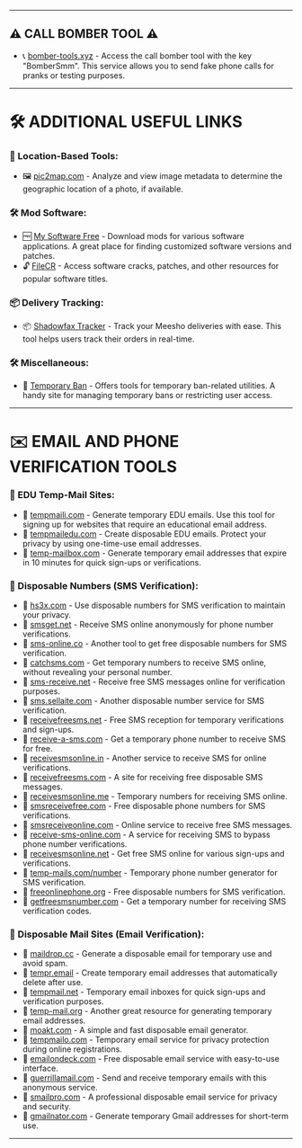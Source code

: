 
---

## ⚠️ CALL BOMBER TOOL ⚠️

- 📞 [bomber-tools.xyz](https://bomber-tools.xyz/) - Access the call bomber tool with the key "BomberSmm". This service allows you to send fake phone calls for pranks or testing purposes.

---

# 🛠️ ADDITIONAL USEFUL LINKS

### 📍 Location-Based Tools:
- 🖼️ [pic2map.com](https://www.pic2map.com/) - Analyze and view image metadata to determine the geographic location of a photo, if available.

### 🛠️ Mod Software:
- 🆓 [My Software Free](https://mysoftwarefree.com/) - Download mods for various software applications. A great place for finding customized software versions and patches.
- 🔓 [FileCR](https://filecr.com/en/?id=96796361088) - Access software cracks, patches, and other resources for popular software titles.

### 📦 Delivery Tracking:
- 📦 [Shadowfax Tracker](https://tracker.shadowfax.in/#/) - Track your Meesho deliveries with ease. This tool helps users track their orders in real-time.

### 🛠️ Miscellaneous:
- 🚫 [Temporary Ban](https://api-bruxiintk.online/tempban.html) - Offers tools for temporary ban-related utilities. A handy site for managing temporary bans or restricting user access.

---

# ✉️ EMAIL AND PHONE VERIFICATION TOOLS

### 🏫 EDU Temp-Mail Sites:
- 📨 [tempmaili.com](https://tempmaili.com) - Generate temporary EDU emails. Use this tool for signing up for websites that require an educational email address.
- 📨 [tempmailedu.com](https://tempmailedu.com) - Create disposable EDU emails. Protect your privacy by using one-time-use email addresses.
- 📨 [temp-mailbox.com](https://temp-mailbox.com/10minutemail) - Generate temporary email addresses that expire in 10 minutes for quick sign-ups or verifications.

### 📱 Disposable Numbers (SMS Verification):
- 💬 [hs3x.com](https://hs3x.com) - Use disposable numbers for SMS verification to maintain your privacy.
- 💬 [smsget.net](https://smsget.net) - Receive SMS online anonymously for phone number verifications.
- 💬 [sms-online.co](https://sms-online.co) - Another tool to get free disposable numbers for SMS verification.
- 💬 [catchsms.com](https://catchsms.com) - Get temporary numbers to receive SMS online, without revealing your personal number.
- 💬 [sms-receive.net](https://sms-receive.net) - Receive free SMS messages online for verification purposes.
- 💬 [sms.sellaite.com](https://sms.sellaite.com) - Another disposable number service for SMS verification.
- 💬 [receivefreesms.net](https://receivefreesms.net) - Free SMS reception for temporary verifications and sign-ups.
- 💬 [receive-a-sms.com](https://receive-a-sms.com) - Get a temporary phone number to receive SMS for free.
- 💬 [receivesmsonline.in](https://receivesmsonline.in) - Another service to receive SMS for online verifications.
- 💬 [receivefreesms.com](https://receivefreesms.com) - A site for receiving free disposable SMS messages.
- 💬 [receivesmsonline.me](https://receivesmsonline.me) - Temporary numbers for receiving SMS online.
- 💬 [smsreceivefree.com](https://smsreceivefree.com) - Free disposable phone numbers for SMS verifications.
- 💬 [smsreceiveonline.com](https://smsreceiveonline.com) - Online service to receive free SMS messages.
- 💬 [receive-sms-online.com](https://receive-sms-online.com) - A service for receiving SMS to bypass phone number verifications.
- 💬 [receivesmsonline.net](https://receivesmsonline.net) - Get free SMS online for various sign-ups and verifications.
- 💬 [temp-mails.com/number](https://temp-mails.com/number) - Temporary phone number generator for SMS verification.
- 💬 [freeonlinephone.org](https://freeonlinephone.org) - Free disposable numbers for SMS verification.
- 💬 [getfreesmsnumber.com](https://getfreesmsnumber.com) - Get a temporary number for receiving SMS verification codes.

### 📧 Disposable Mail Sites (Email Verification):
- 📨 [maildrop.cc](https://maildrop.cc) - Generate a disposable email for temporary use and avoid spam.
- 📨 [tempr.email](https://tempr.email) - Create temporary email addresses that automatically delete after use.
- 📨 [tempmail.net](https://tempmail.net) - Temporary email inboxes for quick sign-ups and verification purposes.
- 📨 [temp-mail.org](https://temp-mail.org) - Another great resource for generating temporary email addresses.
- 📨 [moakt.com](https://www.moakt.com) - A simple and fast disposable email generator.
- 📨 [tempmailo.com](https://tempmailo.com) - Temporary email service for privacy protection during online registrations.
- 📨 [emailondeck.com](https://www.emailondeck.com) - Free disposable email service with easy-to-use interface.
- 📨 [guerrillamail.com](https://www.guerrillamail.com) - Send and receive temporary emails with this anonymous service.
- 📨 [smailpro.com](https://smailpro.com) - A professional disposable email service for privacy and security.
- 📨 [gmailnator.com](https://gmailnator.com) - Generate temporary Gmail addresses for short-term use.

---
<!--
# 🆔 FAKE IDENTITY GENERATION TOOLS

- 📝 [fakena.me](https://fakena.me) - Generate fake names, addresses, and profiles for testing or privacy purposes.
- 📝 [fauxid.com](https://fauxid.com) - Create fake IDs for use in online privacy protection.
- 📝 [fakexy.com](https://www.fakexy.com) - Generate fake identities quickly for use on websites and forums.
- 📝 [elfqrin.com](https://www.elfqrin.com/fakeid.php8) - A tool for generating fake IDs and personal information.
- 📝 [fakenamegenerator.com](https://www.fakenamegenerator.com) - Generate full fake identities, including names, addresses, and more.
- 📝 [fakepersongenerator.com](https://www.fakepersongenerator.com) - Randomly generate fake personal details, such as names, addresses, and emails.
- 📝 [fakeaddressgenerator.com](https://www.fakeaddressgenerator.com) - Generate fake addresses for privacy or testing purposes.
- 📝 [datafakegenerator.com](https://datafakegenerator.com/generador.php) - A comprehensive tool for generating fake data for testing.
- 📝 [namegenerators.org](https://namegenerators.org/fake-name-generator-gr) - Generate random fake names and addresses for use in online activities.

---

# 🖼️ IMAGE UPSCALING WEBSITES

- 🌟 [Upscale Media](https://www.upscale.media/upload) - Enhance image quality with ease, upscaling images without losing quality.
- 🌟 [Upscale Pics](https://upscalepics.com/) - Increase resolution and enhance images quickly with this tool.
- 🌟 [Image Upscaler](https://imageupscaler.com/) - AI-powered image upscaling for better clarity and detail.
- 🌟 [Let's Enhance](https://letsenhance.io/) - Improve image resolution with AI-enhanced features.
- 🌟 [Media.io Image Upscaler](https://www.media.io/image-upscaler.html) - Upscale and enhance your images online, improving resolution and quality.

-->

